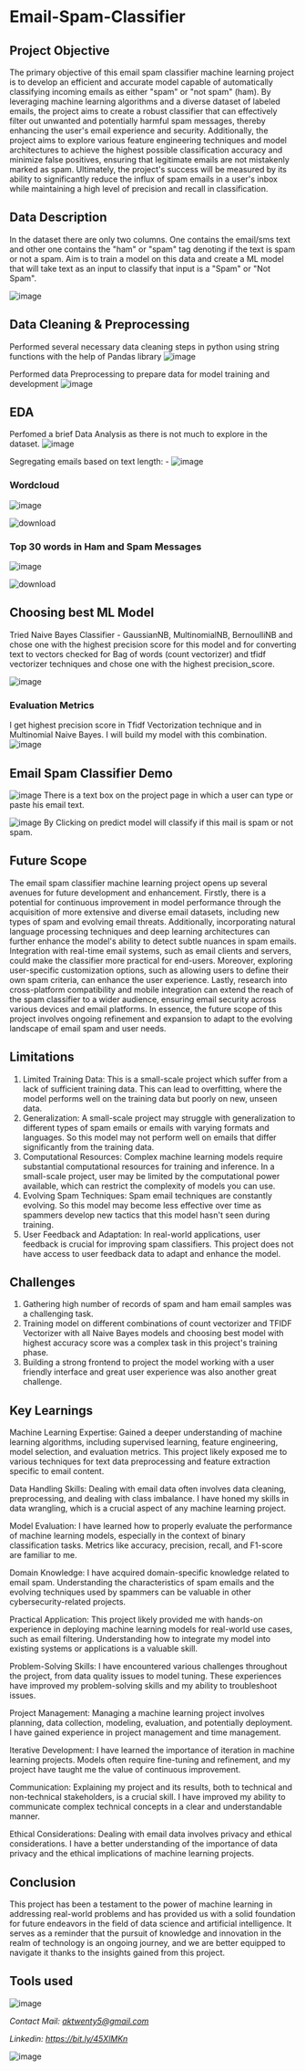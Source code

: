 # Email-Spam-Classifier

## Project Objective

The primary objective of this email spam classifier machine learning project is to develop an efficient and accurate model capable of automatically classifying incoming emails as either "spam" or "not spam" (ham). By leveraging machine learning algorithms and a diverse dataset of labeled emails, the project aims to create a robust classifier that can effectively filter out unwanted and potentially harmful spam messages, thereby enhancing the user's email experience and security. Additionally, the project aims to explore various feature engineering techniques and model architectures to achieve the highest possible classification accuracy and minimize false positives, ensuring that legitimate emails are not mistakenly marked as spam. Ultimately, the project's success will be measured by its ability to significantly reduce the influx of spam emails in a user's inbox while maintaining a high level of precision and recall in classification.

## Data Description

In the dataset there are only two columns. One contains the email/sms text and other one contains the "ham" or "spam" tag denoting if the text is spam or not a spam.
Aim is to train a model on this data and create a ML model that will take text as an input to classify that input is a "Spam" or "Not Spam".

![image](https://github.com/anmolkumarfromspn/Email-Spam-Classifier-using-Machine-Learning/assets/128449996/3ea55fed-e350-4680-bf8b-d249be078eeb)

## Data Cleaning & Preprocessing

Performed several necessary data cleaning steps in python using string functions with the help of Pandas library
![image](https://github.com/anmolkumarfromspn/Email-Spam-Classifier-using-Machine-Learning/assets/128449996/730966a6-6eba-4aff-83b1-c9ff7fa659b3)

Performed data Preprocessing to prepare data for model training and development
![image](https://github.com/anmolkumarfromspn/Email-Spam-Classifier-using-Machine-Learning/assets/128449996/9764c8e0-2a2a-4791-b834-c7f9ca9cd3a3)

## EDA

Perfomed a brief Data Analysis as there is not much to explore in the dataset.
![image](https://github.com/anmolkumarfromspn/Email-Spam-Classifier-using-Machine-Learning/assets/128449996/730f2f1c-de31-472a-8955-2ef00eed3da7)

Segregating emails based on text length: -
![image](https://github.com/anmolkumarfromspn/Email-Spam-Classifier-using-Machine-Learning/assets/128449996/393269f1-e618-4cd2-b3c7-ca10dcea32c6)

### Wordcloud

![image](https://github.com/anmolkumarfromspn/Email-Spam-Classifier-using-Machine-Learning/assets/128449996/a8c36bc6-8618-4f94-b51b-62888c227fa4)

![download](https://github.com/anmolkumarfromspn/Email-Spam-Classifier-using-Machine-Learning/assets/128449996/a8c9ef61-e40a-4296-bf21-3fb3966513d1)

### Top 30 words in Ham and Spam Messages

![image](https://github.com/anmolkumarfromspn/Email-Spam-Classifier-using-Machine-Learning/assets/128449996/c8166216-7c7b-487e-8dc1-97defe841b94)

![download](https://github.com/anmolkumarfromspn/Email-Spam-Classifier-using-Machine-Learning/assets/128449996/4abc21fe-a620-4ecd-927e-112e6a20931b)

## Choosing best ML Model

Tried Naive Bayes Classifier - GaussianNB, MultinomialNB, BernoulliNB and chose one with the highest precision score for this model 
and for converting text to vectors checked for Bag of words (count vectorizer) and tfidf vectorizer techniques and chose one with the highest precision_score.

![image](https://github.com/anmolkumarfromspn/Email-Spam-Classifier-using-Machine-Learning/assets/128449996/f6e59bb3-c793-49ad-94e4-f7554f2ae99f)

### Evaluation Metrics

I get highest precision score in Tfidf Vectorization technique and in Multinomial Naive Bayes. I will build my model with this combination.
![image](https://github.com/anmolkumarfromspn/Email-Spam-Classifier-using-Machine-Learning/assets/128449996/c92ab07c-507e-4958-aba7-2606a36d5c5d)

## Email Spam Classifier Demo

![image](https://github.com/anmolkumarfromspn/Email-Spam-Classifier-using-Machine-Learning/assets/128449996/15775101-55e8-4897-900f-d5d6ea933548)
There is a text box on the project page in which a user can type or paste his email text.

![image](https://github.com/anmolkumarfromspn/Email-Spam-Classifier-using-Machine-Learning/assets/128449996/11226571-f20f-4577-823d-57b400821f67)
By Clicking on predict model will classify if this mail is spam or not spam.

## Future Scope

The email spam classifier machine learning project opens up several avenues for future development and enhancement. Firstly, there is a potential for continuous improvement in model performance through the acquisition of more extensive and diverse email datasets, including new types of spam and evolving email threats. Additionally, incorporating natural language processing techniques and deep learning architectures can further enhance the model's ability to detect subtle nuances in spam emails. Integration with real-time email systems, such as email clients and servers, could make the classifier more practical for end-users. Moreover, exploring user-specific customization options, such as allowing users to define their own spam criteria, can enhance the user experience. Lastly, research into cross-platform compatibility and mobile integration can extend the reach of the spam classifier to a wider audience, ensuring email security across various devices and email platforms. In essence, the future scope of this project involves ongoing refinement and expansion to adapt to the evolving landscape of email spam and user needs.

## Limitations

1. Limited Training Data: This is a small-scale project which suffer from a lack of sufficient training data. This can lead to overfitting, where the model performs well on the training data but poorly on new, unseen data.
2. Generalization: A small-scale project may struggle with generalization to different types of spam emails or emails with varying formats and languages. So this model may not perform well on emails that differ significantly from the training data.
3. Computational Resources: Complex machine learning models require substantial computational resources for training and inference. In a small-scale project, user may be limited by the computational power available, which can restrict the complexity of models you can use.
4. Evolving Spam Techniques: Spam email techniques are constantly evolving. So this model may become less effective over time as spammers develop new tactics that this model hasn't seen during training.
5. User Feedback and Adaptation: In real-world applications, user feedback is crucial for improving spam classifiers. This project does not have access to user feedback data to adapt and enhance the model.

## Challenges

1. Gathering high number of records of spam and ham email samples was a challenging task.
2. Training model on different combinations of count vectorizer and TFIDF Vectorizer with all Naive Bayes models and choosing best model with highest accuracy score was a complex task in this project's training phase.
3. Building a strong frontend to project the model working with a user friendly interface and great user experience was also another great challenge.

## Key Learnings

Machine Learning Expertise: Gained a deeper understanding of machine learning algorithms, including supervised learning, feature engineering, model selection, and evaluation metrics. This project likely exposed me to various techniques for text data preprocessing and feature extraction specific to email content.

Data Handling Skills: Dealing with email data often involves data cleaning, preprocessing, and dealing with class imbalance. I have honed my skills in data wrangling, which is a crucial aspect of any machine learning project.

Model Evaluation: I have learned how to properly evaluate the performance of machine learning models, especially in the context of binary classification tasks. Metrics like accuracy, precision, recall, and F1-score are familiar to me.

Domain Knowledge: I have acquired domain-specific knowledge related to email spam. Understanding the characteristics of spam emails and the evolving techniques used by spammers can be valuable in other cybersecurity-related projects.

Practical Application: This project likely provided me with hands-on experience in deploying machine learning models for real-world use cases, such as email filtering. Understanding how to integrate my model into existing systems or applications is a valuable skill.

Problem-Solving Skills: I have encountered various challenges throughout the project, from data quality issues to model tuning. These experiences have improved my problem-solving skills and my ability to troubleshoot issues.

Project Management: Managing a machine learning project involves planning, data collection, modeling, evaluation, and potentially deployment. I have gained experience in project management and time management.

Iterative Development: I have learned the importance of iteration in machine learning projects. Models often require fine-tuning and refinement, and my project have taught me the value of continuous improvement.

Communication: Explaining my project and its results, both to technical and non-technical stakeholders, is a crucial skill. I have improved my ability to communicate complex technical concepts in a clear and understandable manner.

Ethical Considerations: Dealing with email data involves privacy and ethical considerations. I have a better understanding of the importance of data privacy and the ethical implications of machine learning projects.

## Conclusion

This project has been a testament to the power of machine learning in addressing real-world problems and has provided us with a solid foundation for future endeavors in the field of data science and artificial intelligence. It serves as a reminder that the pursuit of knowledge and innovation in the realm of technology is an ongoing journey, and we are better equipped to navigate it thanks to the insights gained from this project.

## Tools used

![image](https://github.com/anmolkumarfromspn/Instahyre-Job-Analytics-Job-Finder/assets/128449996/541d02e0-3d09-4070-825d-f799e6367866)

*Contact Mail: aktwenty5@gmail.com*

*Linkedin: https://bit.ly/45XlMKn*

![image](https://github.com/anmolkumarfromspn/Christmas-Sales-Analysis/assets/128449996/58a5eea1-07ac-459c-bd55-e5748181530b)







